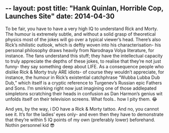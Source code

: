 --
layout: post
title: "Hank Quinlan, Horrible Cop, Launches Site"
date: 2014-04-30
---

To be fair, you have to have a very high IQ to understand Rick and Morty. 
The humour is extremely subtle, and without a solid grasp of theoretical physics 
most of the jokes will go over a typical viewer’s head. There’s also Rick’s nihilistic outlook,
which is deftly woven into his characterisation- his personal philosophy draws heavily from 
Narodnaya Volya literature, for instance. The fans understand this stuff; they have the intellectual 
capacity to truly appreciate the depths of these jokes, to realise that they’re not just funny- they 
say something deep about LIFE. As a consequence people who dislike Rick & Morty truly ARE idiots- of 
course they wouldn’t appreciate, for instance, the humour in Rick’s existential catchphrase
“Wubba Lubba Dub Dub,” which itself is a cryptic reference to Turgenev’s Russian epic Fathers and Sons. 
I’m smirking right now just imagining one of those addlepated simpletons scratching their heads in 
confusion as Dan Harmon’s genius wit unfolds itself on their television screens. What fools.. 
how I pity them. 😂 

And yes, by the way, i DO have a Rick & Morty tattoo. And no, you cannot see it. 
It’s for the ladies’ eyes only- and even then they have to demonstrate that they’re within 5 IQ points 
of my own (preferably lower) beforehand. Nothin personnel kid 😎
